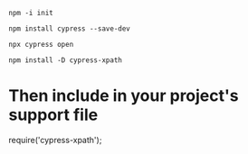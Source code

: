 ```
npm -i init
```
```
npm install cypress --save-dev
```
```
npx cypress open
```
```
npm install -D cypress-xpath
```
# Then include in your project's support file

require('cypress-xpath');

